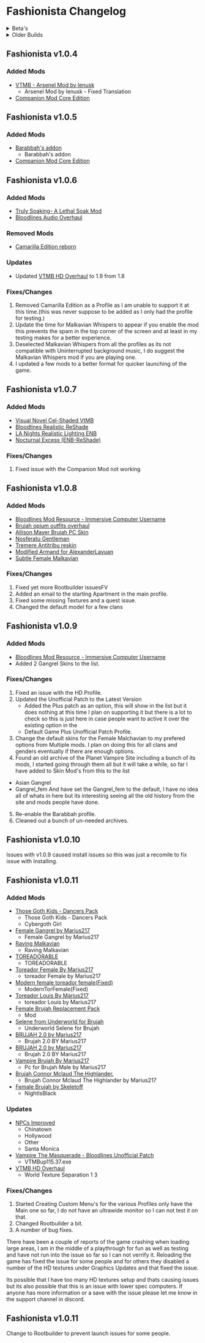 # Fashionista Changelog

<Details>
<summary>Beta's</summary>

## Fashionista Private Beta 1

Initial release.

1. Used Stock Game System
2. Was mainly a proof of concept with only the main unofficial patch.

## Fashionista Private Beta 2

1. I changed basically redid the list to use Root Builder and to not use the stock game folder
2. Fix about 100 issues with setups and missing Textures
3. Got the Unoffical Patch working with the game and exe
4. Added a bunch of new outfits
5. Found an ENB I liked and got it work
6. In-lined the ENB if you want to try the others I included
7. Set the proper profile name
8. Read-Me is out of date but you really should just have to launch the game

This needed a Special version of Wabbajack to install as it was using the new exe tool that was in beta at the time.

## Fashionista Private Beta 2 version B

1. Same as the other Beta 2 just built using the Good Old Game Files for the people using it.

## Fashionista Private Beta 3

1. Add 2 more Profiles HD Overhaul and Base Game.
2. Bug fixes and backend stuff.

</details>

<details>
<summary>Older Builds</summary>

## Fashionista 0.1.5

Initial Release on the UI under Unofficial

1. The slow version of the list
2. Used Root Builder for everything.

## Fashionista 0.1.6

1. Change the Game Plugin in Mod Organizer to use the vampire folder
2. Broken the Unoffial Patch into 2 mods so that only the required files are loaded in Root Builder
3. Added [Dev0lved ENB](https://www.nexusmods.com/vampirebloodlines/mods/10)

## Fashionista v1.0.0

### Added Mods

1. Added [https://www.nexusmods.com/vampirebloodlines/mods/246](Unrealistically Realistic - The Works- RayTracing - Reshade - ENB - HDR)
2. Added [LA Nights Realistic Lighting ENB](https://www.nexusmods.com/vampirebloodlines/mods/342)
3. Added [Nocturnal Excess (ENB-ReShade)](https://www.nexusmods.com/vampirebloodlines/mods/102)
4. Added [Yuki Custom PC (Recovered)](https://www.nexusmods.com/vampirebloodlines/mods/355)
5. Added [Seduce dialogs for males](https://www.nexusmods.com/vampirebloodlines/mods/38)
6. Added more outfits and don't remember them all.

### Updated Mods

1. Updated [NPCs Improved](https://www.nexusmods.com/vampirebloodlines/mods/165)

### Removed Mods

1. Removed [Vampire The Masquerade: Bloodlines - RTX Remaster](https://www.moddb.com/mods/vampire-the-masquerade-bloodlines-rtx-remaster)

### Fixes

1. Fixed Malchavian Whispers not being in the proper location.
2. Fixed a lot of issues with outfits and the outfit names.
3. Fixed Uninterrupted Background Music not working

### Tweaks

None

## Fashionista v1.0.1

### Added Mods

- [Art Texture Pack](https://www.nexusmods.com/vampirebloodlines/mods/75?tab=files)
  - Art Texture Pack 1.01
  - Red Dragon art pack add-on
- [Carpet Texture Pack](https://www.nexusmods.com/vampirebloodlines/mods/152)
  - Carpet Texture Pack
  - TFN 1.6 texture bug fix 1.1
- [Food Texture Pack](https://www.nexusmods.com/vampirebloodlines/mods/53)
  - Food Texture Pack
- [Furniture Texture Pack](https://www.nexusmods.com/vampirebloodlines/mods/88)
  - Furniture Texture Pack - Base Pack 1.1
  - Stained glass standing lamp
- [HD GROUNDS WIP](https://www.nexusmods.com/vampirebloodlines/mods/34)
  - HD Grounds morestuff
  - HD Grounds part 2
  - HDGrounds Hotfix
- [Hooded gangmember black gray retexture](https://www.nexusmods.com/vampirebloodlines/mods/292)
  - Gangmember Dark Retex Main File
- [Boombox reskin](https://www.nexusmods.com/vampirebloodlines/mods/108)
  - Boombox reskin - animated clock
- [Sweet Heather by Skeletoff](https://www.nexusmods.com/vampirebloodlines/mods/212)
  - Sweet Heather by Skeletoff
- [Throwing a bone for the Canines](https://www.nexusmods.com/vampirebloodlines/mods/90)
  - Throwing a bone for the canines

### Removed Mods

- [Tremere with a Beard](https://www.nexusmods.com/vampirebloodlines/mods/279)
  - Broken Skin Textures and Low Quality.

### Fixes/Changes

1. Changed the default game launch options from Windowed to Fullscreen.
2. Re-did most of the Readme with a better layout, Updated images and additional information.

The Core of this update is updating a bunch of textures that did not have hi-res options switching the main profile to Fullscreen instead of Windowed and some bug fixes and cleanup.

Additional overhaul will need to be looked into later as the exe's are not visable to wabbajack so I can not include them.

</details>

## Fashionista v1.0.4

### Added Mods
- [VTMB - Arsenel Mod by lenusk](https://www.nexusmods.com/vampirebloodlines/mods/257?tab=files)
  - Arsenel Mod by lenusk - Fixed Translation
- [Companion Mod Core Edition](https://www.nexusmods.com/vampirebloodlines/mods/138?tab=files)

## Fashionista v1.0.5

### Added Mods
- [Barabbah's addon](https://www.nexusmods.com/vampirebloodlines/mods/157?tab=files)
  - Barabbah's addon
- [Companion Mod Core Edition](https://www.nexusmods.com/vampirebloodlines/mods/138?tab=files)

## Fashionista v1.0.6

### Added Mods
- [Truly Soaking- A Lethal Soak Mod](https://www.nexusmods.com/vampirebloodlines/mods/360)
- [Bloodlines Audio Overhaul](https://www.moddb.com/mods/bloodlines-audio-overhaul)

### Removed Mods
- [Camarilla Edition reborn](https://www.nexusmods.com/vampirebloodlines/mods/263)

### Updates
- Updated [VTMB HD Overhaul](https://www.nexusmods.com/vampirebloodlines/mods/234?tab=files) to 1.9 from 1.8

### Fixes/Changes

1. Removed Camarilla Edition as a Profile as I am unable to support it at this time.(this was never suppose to be added as I only had the profile for testing.)
2. Update the time for Malkavian Whispers to appear if you enable the mod this prevents the spam in the top corner of the screen and at least in my testing makes for a better experience.
3. Deselected Malkavian Whispers from all the profiles as its not compatible with Uninterrupted background music, I do suggest the Malkavian Whispers mod if you are playing one.
4. I updated a few mods to a better format for quicker launching of the game.

## Fashionista v1.0.7

### Added Mods
- [Visual Novel Cel-Shaded VtMB](https://www.nexusmods.com/vampirebloodlines/mods/298)
- [Bloodlines Realistic ReShade](https://www.nexusmods.com/vampirebloodlines/mods/329)
- [LA Nights Realistic Lighting ENB](https://www.nexusmods.com/vampirebloodlines/mods/342)
- [Nocturnal Excess (ENB-ReShade)](https://www.nexusmods.com/vampirebloodlines/mods/102)

### Fixes/Changes
1. Fixed issue with the Companion Mod not working

## Fashionista v1.0.8

### Added Mods
- [Bloodlines Mod Resource - Immersive Computer Username](https://www.nexusmods.com/vampirebloodlines/mods/340)
- [Brujah opium outfits overhaul](https://www.nexusmods.com/vampirebloodlines/mods/335)
- [Allison Mayer Brujah PC Skin](https://www.nexusmods.com/vampirebloodlines/mods/319)
- [Nosferatu Gentleman](https://www.nexusmods.com/vampirebloodlines/mods/328)
- [Tremere Antitribu reskin](https://www.nexusmods.com/vampirebloodlines/mods/306)
- [Modified Armand for AlexanderLavuan](https://www.nexusmods.com/vampirebloodlines/mods/304)
- [Subtle Female Malkavian](https://www.nexusmods.com/vampirebloodlines/mods/1)

### Fixes/Changes
1. Fixed yet more Rootbuilder issuesFV
2. Added an email to the starting Apartment in the main profile.
3. Fixed some missing Textures and a quest issue.
4. Changed the default model for a few clans

## Fashionista v1.0.9

### Added Mods
- [Bloodlines Mod Resource - Immersive Computer Username](https://www.nexusmods.com/vampirebloodlines/mods/340)
- Added 2 Gangrel Skins to the list.

### Fixes/Changes
1. Fixed an issue with the HD Profile.
2. Updated the Unofficial Patch to the Latest Version
   - Added the Plus patch as an option, this will show in the list but it does nothing at this time I plan on supporting it but there is a lot to check so this is just here in case people want to active it over the existing option in the
   - Default Game Plus Unofficial Patch
  Profile.
3. Change the default skins for the Female Malchavian to my prefered options from Multiple mods. I plan on doing this for all clans and genders eventually if there are enough options.
4. Found an old archive of the Planet Vampire Site including a bunch of its mods, I started going through them all but it will take a while, so far I have added to Skin Mod's from this to the list
  - Asian Gangrel
  - Gangrel_fem
And have set the Gangrel_fem to the default, I have no idea all of whats in here but its interesting seeing all the old history from the site and mods people have done.
5. Re-enable the Barabbah profile.
6. Cleaned out a bunch of un-needed archives.

## Fashionista v1.0.10

Issues with v1.0.9 caused install issues so this was just a recomile to fix issue with Installing.

## Fashionista v1.0.11

### Added Mods

- [Those Goth Kids - Dancers Pack](https://www.nexusmods.com/vampirebloodlines/mods/81)
  - Those Goth Kids - Dancers Pack
  - Cybergoth Girl
- [Female Gangrel by Marius217](https://www.nexusmods.com/vampirebloodlines/mods/186)
  - Female Gangrel by Marius217
- [Raving Malkavian](https://www.nexusmods.com/vampirebloodlines/mods/161)
  - Raving Malkavian
- [TOREADORABLE](https://www.nexusmods.com/vampirebloodlines/mods/219)
  - TOREADORABLE
- [Toreador Female By Marius217](https://www.nexusmods.com/vampirebloodlines/mods/188)
  - toreador Female by Marius217
- [Modern female toreador female(Fixed)](https://www.nexusmods.com/vampirebloodlines/mods/192)
  - ModernTorFemale(Fixed)
- [Toreador Louis By Marius217](https://www.nexusmods.com/vampirebloodlines/mods/160)
  - toreador Louis by Marius217
- [Female Brujah Replacement Pack](https://www.nexusmods.com/vampirebloodlines/mods/2)
  - Mod
- [Selene from Underworld for Brujah](https://www.nexusmods.com/vampirebloodlines/mods/33)
  - Underworld Selene for Brujah
- [BRUJAH 2.0 by Marius217](https://www.nexusmods.com/vampirebloodlines/mods/148)
  - Brujah 2.0 BY Marius217
- [BRUJAH 2.0 by Marius217](https://www.nexusmods.com/vampirebloodlines/mods/148)
  - Brujah 2.0 BY Marius217
- [Vampire Brujah By Marius217](https://www.nexusmods.com/vampirebloodlines/mods/132)
  - Pc for Brujah Male by Marius217
- [Brujah Connor Mclaud The Highlander.](https://www.nexusmods.com/vampirebloodlines/mods/181)
  - Brujah Connor Mclaud The Highlander by Marius217
- [Female Brujah by Skeletoff](https://www.nexusmods.com/vampirebloodlines/mods/215)
  - NightIsBlack

### Updates
- [NPCs Improved](https://www.nexusmods.com/vampirebloodlines/mods/165?tab=files)
  - Chinatown
  - Hollywood
  - Other
  - Santa Monica
- [Vampire The Masquerade - Bloodlines Unofficial Patch](https://www.nexusmods.com/vampirebloodlines/mods/80)
  - VTMBup115.37.exe
- [VTMB HD Overhaul](https://www.nexusmods.com/vampirebloodlines/mods/234)
  - World Texture Separation 1 3

### Fixes/Changes
1. Started Creating Custom Menu's for the various Profiles only have the Main one so far, I do not have an ultrawide monitor so I can not test it on that.
2. Changed Rootbuilder a bit.
3. A number of bug fixes.

There have been a couple of reports of the game crashing when loading large areas, I am in the middle of a playthrough for fun as well as testing and have not run into the issue so far so I can not verrify it. Reloading the game has fixed the issue for some people and for others they disabled a number of the HD textures under Graphics Updates and that fixed the issue.

Its possible that I have too many HD textures setup and thats causing issues but its also possible that this is an issue with lower spec computers. If anyone has more information or a save with the issue please let me know in the support channel in discord.

## Fashionista v1.0.11

Change to Rootbuilder to prevent launch issues for some people.
